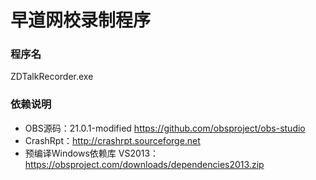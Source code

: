 # 早道网校录制程序

### 程序名
ZDTalkRecorder.exe

### 依赖说明
- OBS源码：21.0.1-modified https://github.com/obsproject/obs-studio
- CrashRpt：http://crashrpt.sourceforge.net
- 预编译Windows依赖库 VS2013：https://obsproject.com/downloads/dependencies2013.zip